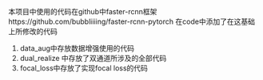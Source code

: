 本项目中使用的代码在github中faster-rcnn框架https://github.com/bubbliiiing/faster-rcnn-pytorch
在code中添加了在这基础上所修改的代码

1. data_aug中存放数据增强使用的代码
2. dual_realize 中存放了双通道所涉及的全部代码
3. focal_loss中存放了实现focal loss的代码

